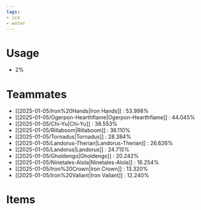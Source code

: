 ```yaml
---
tags:
- ice
- water
---
```

# Usage
- 2%
# Teammates
- [[2025-01-05/Iron%20Hands|Iron Hands]] : 53.998%
- [[2025-01-05/Ogerpon-Hearthflame|Ogerpon-Hearthflame]] : 44.045%
- [[2025-01-05/Chi-Yu|Chi-Yu]] : 38.553%
- [[2025-01-05/Rillaboom|Rillaboom]] : 36.110%
- [[2025-01-05/Tornadus|Tornadus]] : 28.384%
- [[2025-01-05/Landorus-Therian|Landorus-Therian]] : 26.626%
- [[2025-01-05/Landorus|Landorus]] : 24.715%
- [[2025-01-05/Gholdengo|Gholdengo]] : 20.242%
- [[2025-01-05/Ninetales-Alola|Ninetales-Alola]] : 16.254%
- [[2025-01-05/Iron%20Crown|Iron Crown]] : 13.320%
- [[2025-01-05/Iron%20Valiant|Iron Valiant]] : 12.240%
# Items